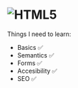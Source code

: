 # ![HTML5](https://img.shields.io/badge/html5-%23E34F26.svg?style=for-the-badge&logo=html5&logoColor=white)

Things I need to learn:
- Basics ✅
- Semantics ✅
- Forms ✅
- Accesibility ✅
- SEO ✅